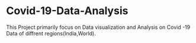 # Covid-19-Data-Analysis
This Project primarily focus on Data visualization and Analysis on Covid -19 Data of diffrent regions(India,World).
